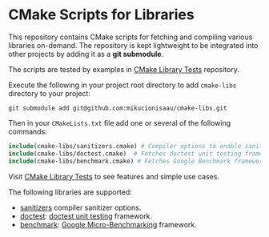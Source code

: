 # CMake Scripts for Libraries

This repository contains CMake scripts for fetching and compiling various libraries on-demand.
The repository is kept lightweight to be integrated into other projects by adding it as a **git submodule**.

The scripts are tested by examples in [CMake Library Tests](https://github.com/mikucionisaau/cmake-libs-test) repository.

Execute the following in your project root directory to add `cmake-libs` directory to your project:
```shell
git submodule add git@github.com:mikucionisaau/cmake-libs.git
```

Then in your `CMakeLists.txt` file add one or several of the following commands:
```cmake
include(cmake-libs/sanitizers.cmake) # Compiler options to enable sanitizers
include(cmake-libs/doctest.cmake)  # Fetches doctest unit testing framework
include(cmake-libs/benchmark.cmake) # Fetches Google Benchmark framework
```
Visit [CMake Library Tests](https://github.com/mikucionisaau/cmake-libs-test) to see features and simple use cases.

The following libraries are supported:
- [sanitizers](sanitizers.cmake) compiler sanitizer options.
- [doctest](doctest.cmake): [doctest unit testing](https://github.com/doctest/doctest) framework.
- [benchmark](benchmark.cmake): [Google Micro-Benchmarking](https://github.com/google/benchmark) framework.